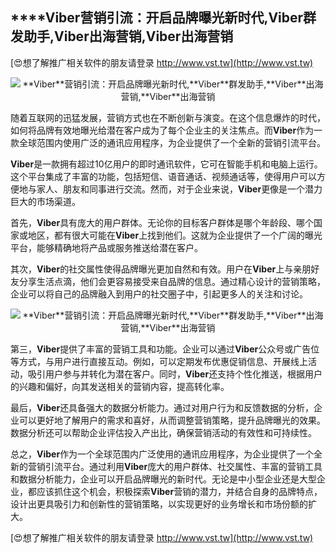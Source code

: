 ## ****Viber**营销引流：开启品牌曝光新时代,**Viber**群发助手,**Viber**出海营销,**Viber**出海营销**

[😍想了解推广相关软件的朋友请登录 http://www.vst.tw](http://www.vst.tw)

 <center><img src="https://vst.tw/MP4/tuiguang/png/3.png" alt="**Viber**营销引流：开启品牌曝光新时代,**Viber**群发助手,**Viber**出海营销,**Viber**出海营销"></center>

随着互联网的迅猛发展，营销方式也在不断创新与演变。在这个信息爆炸的时代，如何将品牌有效地曝光给潜在客户成为了每个企业主的关注焦点。而**Viber**作为一款全球范围内使用广泛的通讯应用程序，为企业提供了一个全新的营销引流平台。

**Viber**是一款拥有超过10亿用户的即时通讯软件，它可在智能手机和电脑上运行。这个平台集成了丰富的功能，包括短信、语音通话、视频通话等，使得用户可以方便地与家人、朋友和同事进行交流。然而，对于企业来说，**Viber**更像是一个潜力巨大的市场渠道。

首先，**Viber**具有庞大的用户群体。无论你的目标客户群体是哪个年龄段、哪个国家或地区，都有很大可能在**Viber**上找到他们。这就为企业提供了一个广阔的曝光平台，能够精确地将产品或服务推送给潜在客户。

其次，**Viber**的社交属性使得品牌曝光更加自然和有效。用户在**Viber**上与亲朋好友分享生活点滴，他们会更容易接受来自品牌的信息。通过精心设计的营销策略，企业可以将自己的品牌融入到用户的社交圈子中，引起更多人的关注和讨论。

 <center><img src="https://vst.tw/MP4/tuiguang/png/3.png" alt="**Viber**营销引流：开启品牌曝光新时代,**Viber**群发助手,**Viber**出海营销,**Viber**出海营销"></center>

第三，**Viber**提供了丰富的营销工具和功能。企业可以通过**Viber**公众号或广告位等方式，与用户进行直接互动。例如，可以定期发布优惠促销信息、开展线上活动，吸引用户参与并转化为潜在客户。同时，**Viber**还支持个性化推送，根据用户的兴趣和偏好，向其发送相关的营销内容，提高转化率。

最后，**Viber**还具备强大的数据分析能力。通过对用户行为和反馈数据的分析，企业可以更好地了解用户的需求和喜好，从而调整营销策略，提升品牌曝光的效果。数据分析还可以帮助企业评估投入产出比，确保营销活动的有效性和可持续性。

总之，**Viber**作为一个全球范围内广泛使用的通讯应用程序，为企业提供了一个全新的营销引流平台。通过利用**Viber**庞大的用户群体、社交属性、丰富的营销工具和数据分析能力，企业可以开启品牌曝光的新时代。无论是中小型企业还是大型企业，都应该抓住这个机会，积极探索**Viber**营销的潜力，并结合自身的品牌特点，设计出更具吸引力和创新性的营销策略，以实现更好的业务增长和市场份额的扩大。

[😍想了解推广相关软件的朋友请登录 http://www.vst.tw](http://www.vst.tw)



